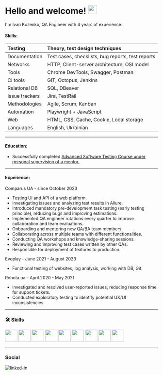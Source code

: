 # Hello and welcome! <img src="https://media.giphy.com/media/hvRJCLFzcasrR4ia7z/giphy.gif" width="29px">

I'm Ivan Kozenko, QA Engineer with 4 years of experience. 

#### Skills:

| Testing | Theory, test design techniques |
| :----------------- | :------------------ |
| Documentation   | Test cases, checklists, bug reports, test reports |
| Networks   | HTTP, Client-server architecture, OSI model  |
| Tools   | Chrome DevTools, Swagger, Postman  |
| CI tools   | GIT, Octopus, Jenkins  |
| Relational DB   | SQL, DBeaver  |
| Issue trackers   | Jira, TestRail   |
| Methodologies   | Agile, Scrum, Kanban |
| Automation   | Playwright + JavaScript |
| Web   | HTML, CSS, Cache, Cookie, Local storage  |
| Languages   | English, Ukrainian  |

---

#### Education:
<ul>
 <li>Successfully completed <a target="_blank" href="https://ilarionhalushka.github.io/certificates/Ivan-Kozenko#certificate-of-completion">Advanced Software Testing Course under personal supervision of a mentor.</a>.</li>
</ul>

---

#### Experience:

Comparus UA - since October 2023 
* Testing UI and API of a web platform.
* Investigating issues and analyzing test results in Allure.
* Introduced mandatory pre-development task testing (early testing principle), reducing bugs and improving estimations.
* Implemented QA engineer rotations every quarter to improve collaboration and team evaluations.
* Onboarding and mentoring new QA/BA team members.
* Collaborating across multiple teams with different functionalities.
* Conducting QA workshops and knowledge-sharing sessions.
* Reviewing and improving test cases written by other QAs.
* Responsible for deployment of features to production.


Evoplay - June 2021 - August 2023
* Functional testing of websites, log analysis, working with DB, Git.
  
Robota.ua - April 2020 - May 2021
* Investigated and resolved user-reported issues, reducing response time for support tickets.
* Conducted exploratory testing to identify potential UX/UI inconsistencies.


---

### :hammer_and_wrench: Skills

<div>

 <img src="https://user-images.githubusercontent.com/113934709/221174283-ce51f794-02f2-4c91-b24a-eb1e7e026f8a.png" width="40" height="40"/>
 <img src="https://user-images.githubusercontent.com/113934709/221174303-52d1a2ee-047e-4b0a-88fc-97164157d699.png" width="40" height="40"/>
 <img src="https://user-images.githubusercontent.com/113934709/221174306-e6c1f52f-4411-43a6-842f-a21dfa1dcc03.png" width="40" height="40"/>
 <img src="https://user-images.githubusercontent.com/113934709/221174291-e6daa64b-54dd-4ea3-b05f-c63a095856b1.png" width="40" height="40"/>
 <img src="https://user-images.githubusercontent.com/113934709/221174302-3f5e4665-0ef5-4320-90ca-93df9f79bf0d.png" width="40" height="40"/>
 <img src="https://user-images.githubusercontent.com/113934709/221174305-4eff79ea-7a1f-4bf4-b952-8d0c7237d225.png" width="40" height="40"/>
 <img src="https://user-images.githubusercontent.com/113934709/221174290-80c8e1f9-3aa8-4925-bdc3-d20edfa8c5e6.png" width="40" height="40"/>
 <img src="https://user-images.githubusercontent.com/113934709/221174296-dda7d004-2d2c-47c4-8eda-1b873c7272ee.png" width="40" height="40"/>
 <img src="https://user-images.githubusercontent.com/113934709/221174308-6129d0f4-6d48-47ce-8087-6d80e4cdc629.png" width="40" height="40"/>

 ---
 
</div>

### Social

<div id="badges">

[![linked-in](https://img.shields.io/badge/LinkedIn-0077B5?style=for-the-badge&logo=LinkedIn&logoColor=white)](https://www.linkedin.com/in/ivan-kozenko-qa/)
